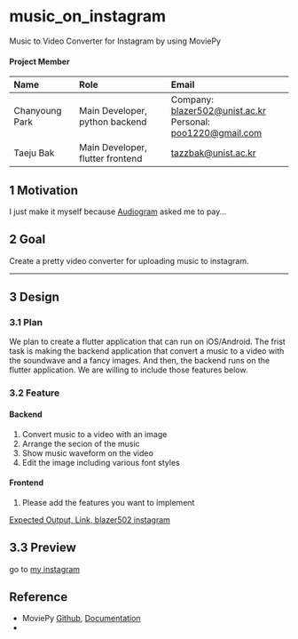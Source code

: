 # music_on_instagram
Music to Video Converter for Instagram by using MoviePy

#### Project Member
|Name|Role|Email|
|:---|:---|:---|
|Chanyoung Park|Main Developer, python backend|Company: blazer502@unist.ac.kr </br>Personal: poo1220@gmail.com|
|Taeju Bak|Main Developer, flutter frontend|tazzbak@unist.ac.kr|


## 1 Motivation
I just make it myself because [Audiogram](https://getaudiogram.com/) asked me to pay...

## 2 Goal
Create a pretty video converter for uploading music to instagram.

------------------------------------------------------------------
## 3 Design

### 3.1 Plan

We plan to create a flutter application that can run on iOS/Android. The frist task is making the backend application that convert a music to a video with the soundwave and a fancy images. And then, the backend runs on the flutter application. We are willing to include those features below.

### 3.2 Feature
#### Backend
1) Convert music to a video with an image
2) Arrange the secion of the music
3) Show music waveform on the video
4) Edit the image including various font styles

#### Frontend
1) Please add the features you want to implement



[Expected Output, Link, blazer502 instagram](https://www.instagram.com/p/CN-H7y2FrVy/)

## 3.3 Preview
go to [my instagram](https://www.instagram.com/blazer.cy/)



## Reference
- MoviePy [Github](https://github.com/Zulko/moviepy), [Documentation](https://zulko.github.io/moviepy/index.html)
- 